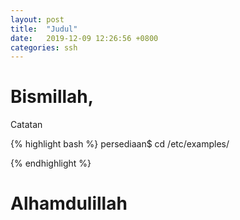 ```yaml
---
layout: post
title:  "Judul"
date:   2019-12-09 12:26:56 +0800
categories: ssh
---
```


# Bismillah,

Catatan

{% highlight bash %}
persediaan$ cd /etc/examples/



{% endhighlight %}

# Alhamdulillah
